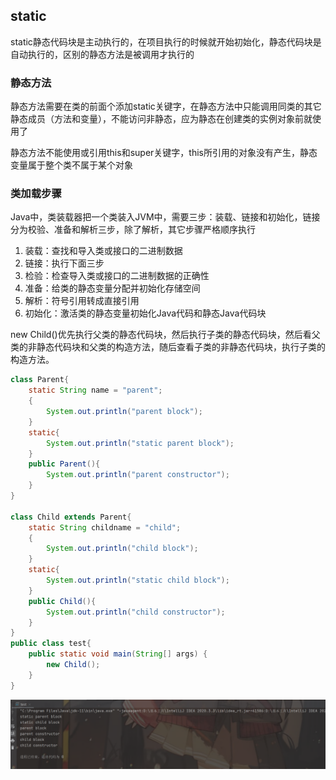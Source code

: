 ## static

static静态代码块是主动执行的，在项目执行的时候就开始初始化，静态代码块是自动执行的，区别的静态方法是被调用才执行的

### 静态方法

静态方法需要在类的前面个添加static关键字，在静态方法中只能调用同类的其它静态成员（方法和变量），不能访问非静态，应为静态在创建类的实例对象前就使用了

静态方法不能使用或引用this和super关键字，this所引用的对象没有产生，静态变量属于整个类不属于某个对象

### 类加载步骤

Java中，类装载器把一个类装入JVM中，需要三步：装载、链接和初始化，链接分为校验、准备和解析三步，除了解析，其它步骤严格顺序执行

1. 装载：查找和导入类或接口的二进制数据
2. 链接：执行下面三步
3. 检验：检查导入类或接口的二进制数据的正确性
4. 准备：给类的静态变量分配并初始化存储空间
5. 解析：符号引用转成直接引用
6. 初始化：激活类的静态变量初始化Java代码和静态Java代码块

new Child()优先执行父类的静态代码块，然后执行子类的静态代码块，然后看父类的非静态代码块和父类的构造方法，随后查看子类的非静态代码块，执行子类的构造方法。

```java
class Parent{
    static String name = "parent";
    {
        System.out.println("parent block");
    }
    static{
        System.out.println("static parent block");
    }
    public Parent(){
        System.out.println("parent constructor");
    }
}

class Child extends Parent{
    static String childname = "child";
    {
        System.out.println("child block");
    }
    static{
        System.out.println("static child block");
    }
    public Child(){
        System.out.println("child constructor");
    }
}
public class test{
    public static void main(String[] args) {
        new Child();
    }
}
```

![image-20220420152551583](README.assets/image-20220420152551583.png)